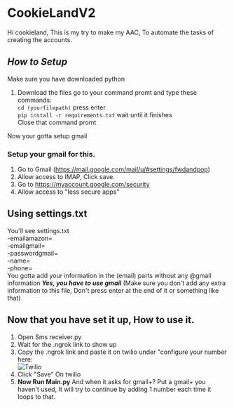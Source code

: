 # CookieLandV2

Hi cookieland, This is my try to make my AAC, To automate the tasks of creating the accounts.

## ***How to Setup***
Make sure you have downloaded python  

1. Download the files go to your command promt and type these commands:  
`cd (yourfilepath)` press enter  
 `pip install -r requirements.txt` wait until it finishes  
 Close that command promt    
 
Now your gotta setup gmail    
### Setup your gmail for this.
1. Go to Gmail (https://mail.google.com/mail/u/#settings/fwdandpop)
2. Allow access to IMAP, Click save.
3. Go to https://myaccount.google.com/security
4. Allow access to "less secure apps"

    
## Using settings.txt


You'll see settings.txt  
-emailamazon=   
-emailgmail=   
-passwordgmail=   
-name=   
-phone=   
You gotta add your information in the (email) parts without any @gmail information ***Yes, you have to use gmail*** (Make sure you don't add any extra information to this file, Don't press enter at the end of it or something like that)

## Now that you have set it up, How to use it.
1. Open Sms receiver.py
2. Wait for the .ngrok link to show up
3. Copy the .ngrok link and paste it on twilio under "configure your number here:  
![Twilio](https://i.imgur.com/1iZIUzz.png)  
4. Click "Save" On twilio
5. **Now Run Main.py** And when it asks for gmail+? Put a gmail+ you haven't used, It will try to continue by adding 1 number each time it loops to that.

